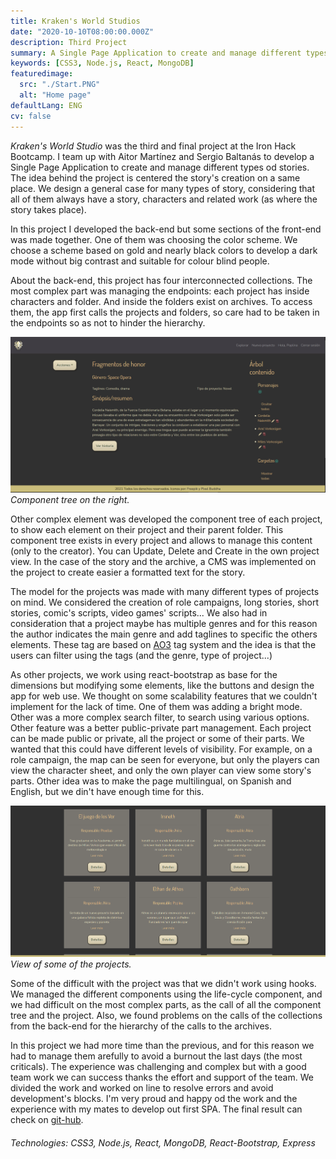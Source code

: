 ```yaml
---
title: Kraken's World Studios
date: "2020-10-10T08:00:00.000Z"
description: Third Project
summary: A Single Page Application to create and manage different types of stories developed as third project on Iron Hack Bootcamp.
keywords: [CSS3, Node.js, React, MongoDB]
featuredimage:
  src: "./Start.PNG"
  alt: "Home page"
defaultLang: ENG
cv: false
---
```

*Kraken's World Studio* was the third and final project at the Iron Hack Bootcamp. I team up with Aitor Martínez and Sergio Baltanás to develop a Single Page Application to create and manage different types od stories. The idea behind the project is centered the story's creation on a same place. We design a general case for many types of story, considering that all of them always have a story, characters and related work (as where the story takes place).

In this project I developed the back-end but some sections of the front-end was made together. One of them was choosing the color scheme. We choose a scheme based on gold and nearly black colors to develop a dark mode without big contrast and suitable for colour blind people. 

About the back-end, this project has four interconnected collections. The most complex part was managing the endpoints: each project has inside characters and folder. And inside the folders exist on archives. To access them, the app first calls the projects and folders, so care had to be taken in the endpoints so as not to hinder the hierarchy.

![Project view](./Project-tree.PNG)*Component tree on the right.*

Other complex element was developed the component tree of each project, to show each element on their project and their parent folder. This component tree exists in every project and allows to manage this content (only to the creator). You can Update, Delete and Create in the own project view. In the case of the story and the archive, a CMS was implemented on the project to create easier a formatted text for the story.

The model for the projects was made  with many different types of projects on mind. We considered the creation of role campaigns, long stories, short stories, comic's scripts, video games' scripts... We also had in consideration that a project maybe has multiple genres and for this reason the author indicates the main genre and add taglines to specific the others elements. These tag are based on [AO3](https://archiveofourown.org/) tag system and the idea is that the users can filter using the tags (and the genre, type of project...)

As other projects, we work using react-bootstrap as base for the dimensions but modifying some elements, like the buttons and design the app for web use. We thought on some scalability features that we couldn't implement for the lack of time. One of them was adding a bright mode. Other was a more complex search filter, to search using various options. Other feature was a better public-private part management. Each project can be made public or private, all the project or some of their parts. We wanted that this could have different levels of visibility. For example, on a role campaign, the map can be seen for everyone, but only the players can view the character sheet, and only the own player can view some story's parts. Other idea was to make the page multilingual, on Spanish and English, but we din't have enough time for this.

![Project's view](./Projects-List.PNG)*View of some of the projects.*

Some of the difficult with the project was that we didn't work using hooks. We managed the different components using the life-cycle component, and we had difficult on the most complex parts, as the call of all the component tree and the project. Also, we found problems on the calls of the collections from the back-end for the hierarchy of the calls to the archives.

In this project we had more time than the previous, and for this reason we had to manage them arefully to avoid a burnout the last days (the most criticals). The experience was challenging and complex but with a good team work we can success thanks the effort and support of the team. We divided the work and worked on line to resolve errors and avoid development's blocks. I'm very proud and happy od the work and the experience with my mates to develop out first SPA. The final result can check on [git-hub](https://github.com/Amanda-OC8/kraken2).

###### Technologies: CSS3, Node.js, React, MongoDB, React-Bootstrap, Express
